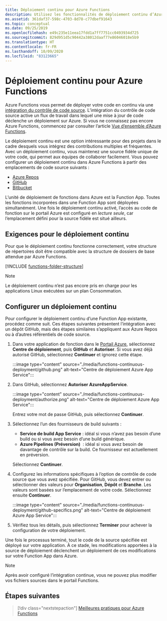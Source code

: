 ```yaml
---
title: Déploiement continu pour Azure Functions
description: Utilisez les fonctionnalités de déploiement continu d’Azure App Service pour publier vos fonctions.
ms.assetid: 361daf37-598c-4703-8d78-c77dbef91643
ms.topic: conceptual
ms.date: 09/25/2019
ms.openlocfilehash: e49c235e11eea17fdd1a7ff7751cc0493934d725
ms.sourcegitcommit: 829d951d5c90442a38012daaf77e86046018e5b9
ms.translationtype: HT
ms.contentlocale: fr-FR
ms.lasthandoff: 10/09/2020
ms.locfileid: "83123665"
---
```

# <a name="continuous-deployment-for-azure-functions"></a>Déploiement continu pour Azure Functions

Azure Functions vous permet de déployer votre code en continu via une [intégration du contrôle de code source](functions-deployment-technologies.md#source-control). L’intégration du contrôle de code source active un flux de travail dans lequel une mise à jour de code déclenche un déploiement sur Azure. Si vous ne connaissez pas encore Azure Functions, commencez par consulter l’article [Vue d’ensemble d’Azure Functions](functions-overview.md).

Le déploiement continu est une option intéressante pour des projets dans le cadre desquels vous intégrez des contributions multiples et fréquentes. Avec un déploiement continu, vous maintenez une source fidèle unique de votre code, qui permet aux équipes de collaborer facilement. Vous pouvez configurer un déploiement continu dans Azure Functions à partir des emplacements de code source suivants :

* [Azure Repos](https://azure.microsoft.com/services/devops/repos/)
* [GitHub](https://github.com)
* [Bitbucket](https://bitbucket.org/)

L’unité de déploiement de fonctions dans Azure est la Function App. Toutes les fonctions incorporées dans une Function App sont déployées simultanément. Une fois le déploiement continu activé, l’accès au code de fonction sur le portail Azure est configuré en *lecture seule*, car l’emplacement défini pour la source fidèle est situé ailleurs.

## <a name="requirements-for-continuous-deployment"></a>Exigences pour le déploiement continu

Pour que le déploiement continu fonctionne correctement, votre structure de répertoires doit être compatible avec la structure de dossiers de base attendue par Azure Functions.

[!INCLUDE [functions-folder-structure](../../includes/functions-folder-structure.md)]

>[!NOTE]  
> Le déploiement continu n’est pas encore pris en charge pour les applications Linux exécutées sur un plan Consommation. 

## <a name="set-up-continuous-deployment"></a><a name="credentials"></a>Configurer un déploiement continu

Pour configurer le déploiement continu d’une Function App existante, procédez comme suit. Ces étapes suivantes présentent l’intégration avec un dépôt GitHub, mais des étapes similaires s’appliquent aux Azure Repos ou à d’autres référentiels de code source.

1. Dans votre application de fonction dans le [Portail Azure](https://portal.azure.com), sélectionnez **Centre de déploiement**, puis **GitHub** et **Autoriser**. Si vous avez déjà autorisé GitHub, sélectionnez **Continuer** et ignorez cette étape. 

    :::image type="content" source="./media/functions-continuous-deployment/github.png" alt-text="Centre de déploiement Azure App Service":::

3. Dans GitHub, sélectionnez **Autoriser AzureAppService**.

    :::image type="content" source="./media/functions-continuous-deployment/authorize.png" alt-text="Centre de déploiement Azure App Service":::

    Entrez votre mot de passe GitHub, puis sélectionnez **Continuer**.

4. Sélectionnez l’un des fournisseurs de build suivants :

    * **Service de build App Service** : idéal si vous n’avez pas besoin d’une build ou si vous avez besoin d’une build générique.
    * **Azure Pipelines (Préversion)**  : idéal si vous avez besoin de davantage de contrôle sur la build. Ce fournisseur est actuellement en préversion.

    Sélectionnez **Continuer**.

5. Configurez les informations spécifiques à l’option de contrôle de code source que vous avez spécifiée. Pour GitHub, vous devez entrer ou sélectionner des valeurs pour **Organisation**, **Dépôt** et **Branche**. Les valeurs sont basées sur l’emplacement de votre code. Sélectionnez ensuite **Continuer**.

    :::image type="content" source="./media/functions-continuous-deployment/github-specifics.png" alt-text="Centre de déploiement Azure App Service":::

6. Vérifiez tous les détails, puis sélectionnez **Terminer** pour achever la configuration de votre déploiement.

Une fois le processus terminé, tout le code de la source spécifiée est déployé sur votre application. À ce stade, les modifications apportées à la source de déploiement déclenchent un déploiement de ces modifications sur votre Function App dans Azure.

> [!NOTE]
> Après avoir configuré l’intégration continue, vous ne pouvez plus modifier vos fichiers sources dans le portail Functions.

## <a name="next-steps"></a>Étapes suivantes

> [!div class="nextstepaction"]
> [Meilleures pratiques pour Azure Functions](functions-best-practices.md)
